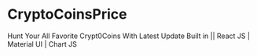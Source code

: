 # CryptoCoinsPrice
Hunt Your All Favorite Crypt0Coins With Latest Update  Built in || React JS | Material UI | Chart JS
